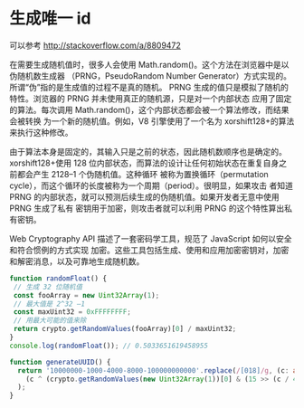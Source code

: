 # 生成唯一 id

可以参考 http://stackoverflow.com/a/8809472

在需要生成随机值时，很多人会使用 Math.random()。这个方法在浏览器中是以伪随机数生成器
（PRNG，PseudoRandom Number Generator）方式实现的。所谓“伪”指的是生成值的过程不是真的随机。
PRNG 生成的值只是模拟了随机的特性。浏览器的 PRNG 并未使用真正的随机源，只是对一个内部状态
应用了固定的算法。每次调用 Math.random()，这个内部状态都会被一个算法修改，而结果会被转换
为一个新的随机值。例如，V8 引擎使用了一个名为 xorshift128+的算法来执行这种修改。


由于算法本身是固定的，其输入只是之前的状态，因此随机数顺序也是确定的。xorshift128+使用
128 位内部状态，而算法的设计让任何初始状态在重复自身之前都会产生 2128–1 个伪随机值。这种循环
被称为置换循环（permutation cycle），而这个循环的长度被称为一个周期（period）。很明显，如果攻击
者知道 PRNG 的内部状态，就可以预测后续生成的伪随机值。如果开发者无意中使用 PRNG 生成了私有
密钥用于加密，则攻击者就可以利用 PRNG 的这个特性算出私有密钥。

Web Cryptography API 描述了一套密码学工具，规范了 JavaScript 如何以安全和符合惯例的方式实现
加密。这些工具包括生成、使用和应用加密密钥对，加密和解密消息，以及可靠地生成随机数。

```ts
function randomFloat() { 
 // 生成 32 位随机值
 const fooArray = new Uint32Array(1); 
 // 最大值是 2^32 –1
 const maxUint32 = 0xFFFFFFFF; 
 // 用最大可能的值来除
 return crypto.getRandomValues(fooArray)[0] / maxUint32; 
} 
console.log(randomFloat()); // 0.5033651619458955
```

```ts
function generateUUID() {
  return '10000000-1000-4000-8000-100000000000'.replace(/[018]/g, (c: any) =>
    (c ^ (crypto.getRandomValues(new Uint32Array(1))[0] & (15 >> (c / 4)))).toString(16)
  );
}
```